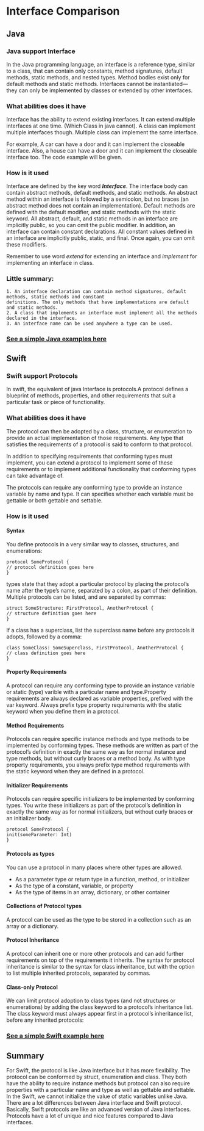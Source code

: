 # Interface Comparison
## Java
### Java support Interface
In the Java programming language, an interface is a reference type, similar to a class, that can contain only constants, method signatures, default methods, static methods, and nested types. Method bodies exist only for default methods and static methods. Interfaces cannot be instantiated—they can only be implemented by classes or extended by other interfaces.
### What abilities does it have
Interface has the ability to extend existing interfaces. It can extend multiple interfaces at one time. (Which
Class in java cannot). A class can implement multiple interfaces though. Multiple class can implement the same interface.

For example, A car can have a door and it can implement the closeable interface.
Also, a house can have a door and it can implement the closeable interface too.
The code example will be given.
### How is it used
Interface are defined by the key word _**Interface**_. The interface body can contain abstract methods, default methods, and static methods. An abstract method within an interface is followed by a semicolon, but no braces (an abstract method does not contain an implementation). Default methods are defined with the default modifier, and static methods with the static keyword. All abstract, default, and static methods in an interface are implicitly public, so you can omit the public modifier.
In addition, an interface can contain constant declarations. All constant values defined in an interface are implicitly public, static, and final. Once again, you can omit these modifiers.

Remember to use word _extend_ for extending an interface and _implement_ for implementing an interface in class.

### Little summary:
    1. An interface declaration can contain method signatures, default methods, static methods and constant
    definitions. The only methods that have implementations are default and static methods.
    2. A class that implements an interface must implement all the methods declared in the interface.
    3. An interface name can be used anywhere a type can be used.

### [See a simple Java examples here](InterfaceExample.java)

## Swift
### Swift support Protocols
In swift, the equivalent of java Interface is protocols.A protocol defines a blueprint of methods, properties, and other requirements that suit a particular task or piece of functionality.
### What abilities does it have
The protocol can then be adopted by a class, structure, or enumeration to provide an actual implementation of those requirements. Any type that satisfies the requirements of a protocol is said to conform to that protocol.

In addition to specifying requirements that conforming types must implement, you can extend a protocol to implement some of these requirements or to implement additional functionality that conforming types can take advantage of.

The protocols can require any conforming type to provide an instance variable by name and type. It can specifies whether each variable must be gettable or both gettable and settable.
### How is it used
#### Syntax
You define protocols in a very similar way to classes, structures, and enumerations:

    protocol SomeProtocol {
    // protocol definition goes here
    }
types state that they adopt a particular protocol by placing the protocol’s name after the type’s name, separated by a colon, as part of their definition. Multiple protocols can be listed, and are separated by commas:

    struct SomeStructure: FirstProtocol, AnotherProtocol {
    // structure definition goes here
    }
If a class has a superclass, list the superclass name before any protocols it adopts, followed by a comma:

    class SomeClass: SomeSuperclass, FirstProtocol, AnotherProtocol {
    // class definition goes here
    }
#### Property Requirements
A protocol can require any conforming type to provide an instance variable or static (type) varible with a particular
name and type.Property requirements are always declared as variable properties, prefixed with the var keyword.
Always prefix type property requirements with the static keyword when you define them in a protocol.

#### Method Requirements
Protocols can require specific instance methods and type methods to be implemented by conforming types. These methods are written as part of the protocol’s definition in exactly the same way as for normal instance and type methods, but without curly braces or a method body.
As with type property requirements, you always prefix type method requirements with the static keyword when they are defined in a protocol.

#### Initializer Requirements
Protocols can require specific initializers to be implemented by conforming types. You write these initializers as part of the protocol’s definition in exactly the same way as for normal initializers, but without curly braces or an initializer body.

    protocol SomeProtocol {
    init(someParameter: Int)
    }

#### Protocols as types
You can use a protocol in many places where other types are allowed.
* As a parameter type or return type in a function, method, or initializer
* As the type of a constant, variable, or property
* As the type of items in an array, dictionary, or other container

#### Collections of  Protocol types
A protocol can be used as the type to be stored in a collection such as an array or a dictionary.

#### Protocol Inheritance
A protocol can inherit one or more other protocols and can add further requirements on top of the requirements it inherits. The syntax for protocol inheritance is similar to the syntax for class inheritance, but with the option to list multiple inherited protocols, separated by commas.

#### Class-only Protocol
We can limit protocol adoption to class types (and not structures or enumerations) by adding the class keyword to a protocol’s inheritance list. The class keyword must always appear first in a protocol’s inheritance list, before any inherited protocols:

### [See a simple Swift example here](../../SwiftCodeForFinalProject/ProtocalExample.swift)

## Summary
For Swift, the protocol is like Java interface but it has more flexibility. The protocol can be conformed by struct, enumeration and class. They both have the ability to
require instance methods but protocol can also require properties with a particular name and type as well as gettable and settable. In the Swift, we cannot initialize the value of static
variables unlike Java. There are a lot differences between Java interface and Swift protocol. Basically, Swift protocols
are like an advanced version of Java interfaces. Protocols have a lot of unique and nice features compared to Java interfaces.

